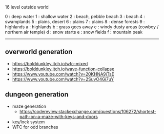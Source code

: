 16 level outside world

0 : deep water
1 : shallow water
2 : beach, pebble beach
3 : beach
4 : swamplands
5 : plains, desert
6 : plains
7 : plains
8 : dense forests
9 : highlands
a : highlands
b : grass goes away
c : windy dusty areas (cowboy / northern air temple)
d : snow starts
e : snow fields
f : mountain peak

---

## overworld generation
* https://bolddunkley.itch.io/wfc-mixed
* https://bolddunkley.itch.io/wave-function-collapse
* https://www.youtube.com/watch?v=20KHNA9jTsE
* https://www.youtube.com/watch?v=2SuvO4Gi7uY

## dungeon generation 
* maze generation 
  * https://codereview.stackexchange.com/questions/106272/shortest-path-on-a-maze-with-keys-and-doors
* key/lock system 
* WFC for odd branches

